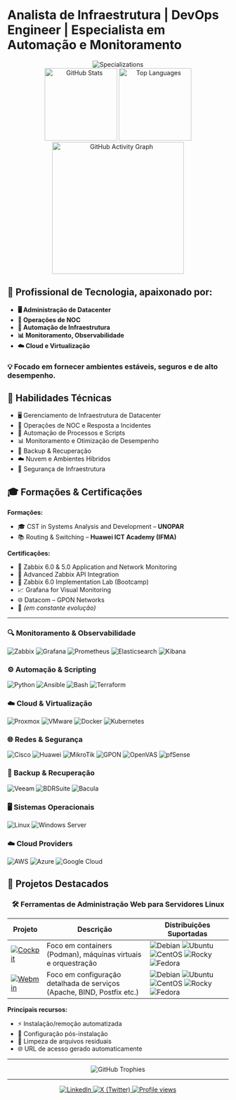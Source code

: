 # Analista de Infraestrutura | DevOps Engineer | Especialista em Automação e Monitoramento

<div align="center">
  <img src="https://readme-typing-svg.demolab.com?font=Fira+Code&weight=600&size=30&pause=1000&color=2AA889&center=true&vCenter=true&width=600&lines=Datacenter+Specialist;NOC+Operations;Systems+Automation;Cloud+Infrastructure;Monitoring+Solutions" alt="Specializations" />
</div>

<div align="center">
    <img height="165em" src="https://github-readme-stats.vercel.app/api?username=jwsallesbr&show_icons=true&theme=dark&include_all_commits=true&count_private=true&hide_border=true" alt="GitHub Stats"/>
    <img height="165em" src="https://github-readme-stats.vercel.app/api/top-langs/?username=jwsallesbr&layout=compact&langs_count=7&theme=dark&hide_border=true&bg_color=0D1117&title_color=2AA889&text_color=FFFFFF" alt="Top Languages"/>
    <img height="300em" src="https://github-readme-activity-graph.vercel.app/graph?username=jwsallesbr&theme=github-dark&hide_border=true&bg_color=0D1117&color=2AA889&line=2AA889&point=FFFFFF&area=true" alt="GitHub Activity Graph"/>
</div>

## 🚀 Profissional de Tecnologia, apaixonado por:
- **🖥️ Administração de Datacenter**
- **📡 Operações de NOC**
- **🤖 Automação de Infraestrutura**
- **📊 Monitoramento, Observabilidade**
- **☁️ Cloud e Virtualização**

### 💡 Focado em fornecer ambientes estáveis, seguros e de alto desempenho.

## 🎯 Habilidades Técnicas

- 🖥️ Gerenciamento de Infraestrutura de Datacenter
- 🔄 Operações de NOC e Resposta a Incidentes
- 🤖 Automação de Processos e Scripts
- 📊 Monitoramento e Otimização de Desempenho
- 💾 Backup & Recuperação
- ☁️ Nuvem e Ambientes Híbridos
- 🔐 Segurança de Infraestrutura

## 🎓 Formações & Certificações

**Formações:**
- 🎓 CST in Systems Analysis and Development – **UNOPAR**  
- 📚 Routing & Switching – **Huawei ICT Academy (IFMA)**  

**Certificações:**
- 🏅 Zabbix 6.0 & 5.0 Application and Network Monitoring
- 🏅 Advanced Zabbix API Integration
- 🧪 Zabbix 6.0 Implementation Lab (Bootcamp)
- 📈 Grafana for Visual Monitoring
- 🌐 Datacom – GPON Networks
- 🔄 *(em constante evolução)*

---

### 🔍 Monitoramento & Observabilidade
![Zabbix](https://img.shields.io/badge/Zabbix-D30000?style=flat&logo=zabbix&logoColor=white)
![Grafana](https://img.shields.io/badge/Grafana-F46800?style=flat&logo=grafana&logoColor=white)
![Prometheus](https://img.shields.io/badge/Prometheus-E6522C?style=flat&logo=prometheus&logoColor=white)
![Elasticsearch](https://img.shields.io/badge/Elasticsearch-005571?style=flat&logo=elasticsearch&logoColor=white)
![Kibana](https://img.shields.io/badge/Kibana-005571?style=flat&logo=kibana&logoColor=white)

### ⚙️ Automação & Scripting
![Python](https://img.shields.io/badge/Python-3776AB?style=flat&logo=python&logoColor=white)
![Ansible](https://img.shields.io/badge/Ansible-EE0000?style=flat&logo=ansible&logoColor=white)
![Bash](https://img.shields.io/badge/Bash-4EAA25?style=flat&logo=gnu-bash&logoColor=white)
![Terraform](https://img.shields.io/badge/Terraform-7B42BC?style=flat&logo=terraform&logoColor=white)

### ☁️ Cloud & Virtualização
![Proxmox](https://img.shields.io/badge/Proxmox-E57000?style=flat&logo=proxmox&logoColor=white)
![VMware](https://img.shields.io/badge/VMware-607078?style=flat&logo=vmware&logoColor=white)
![Docker](https://img.shields.io/badge/Docker-2496ED?style=flat&logo=docker&logoColor=white)
![Kubernetes](https://img.shields.io/badge/Kubernetes-326CE5?style=flat&logo=kubernetes&logoColor=white)

### 🌐 Redes & Segurança
![Cisco](https://img.shields.io/badge/Cisco-1BA0D7?style=flat&logo=cisco&logoColor=white)
![Huawei](https://img.shields.io/badge/Huawei-FF0000?style=flat&logo=huawei&logoColor=white)
![MikroTik](https://img.shields.io/badge/MikroTik-FFFFFF?style=flat&logo=mikrotik&logoColor=black)
![GPON](https://img.shields.io/badge/GPON-00A98F?style=flat&logo=fiber&logoColor=white)
![OpenVAS](https://img.shields.io/badge/OpenVAS-5CD85A?style=flat&logo=openvas&logoColor=white)
![pfSense](https://img.shields.io/badge/pfSense-212121?style=flat&logo=pfsense&logoColor=white)

### 💾 Backup & Recuperação
![Veeam](https://img.shields.io/badge/Veeam-00BFFF?style=flat&logo=veeam&logoColor=white)
![BDRSuite](https://img.shields.io/badge/BDR_Suite-0052CC?style=flat&logo=veeam&logoColor=white)
![Bacula](https://img.shields.io/badge/Bacula-FF6600?style=flat&logo=bacula&logoColor=white)

### 🖥️ Sistemas Operacionais
![Linux](https://img.shields.io/badge/Linux-FCC624?style=flat&logo=linux&logoColor=black)
![Windows Server](https://img.shields.io/badge/Windows_Server-0078D6?style=flat&logo=windows&logoColor=white)

### ☁️ Cloud Providers
![AWS](https://img.shields.io/badge/AWS-232F3E?style=flat&logo=amazon-aws&logoColor=white)
![Azure](https://img.shields.io/badge/Azure-0089D6?style=flat&logo=microsoft-azure&logoColor=white)
![Google Cloud](https://img.shields.io/badge/Google_Cloud-4285F4?style=flat&logo=google-cloud&logoColor=white)

## 🚀 Projetos Destacados

<div align="center">
  
### 🛠️ Ferramentas de Administração Web para Servidores Linux

| Projeto | Descrição | Distribuições Suportadas | 
|---------|-----------|--------------------------|
| [![Cockpit](https://img.shields.io/badge/Cockpit_Setup_Manager-0066CC?style=for-the-badge&logo=cockpit&logoColor=white)](https://github.com/jwsallesbr/cockpit-setup-manager) | Foco em containers (Podman), máquinas virtuais e orquestração | ![Debian](https://img.shields.io/badge/-Debian-A81D33?logo=debian) ![Ubuntu](https://img.shields.io/badge/-Ubuntu-E95420?logo=ubuntu) ![CentOS](https://img.shields.io/badge/-CentOS-262577?logo=centos) ![Rocky](https://img.shields.io/badge/-Rocky-10B981?logo=rockylinux) ![Fedora](https://img.shields.io/badge/-Fedora-294172?logo=fedora) |
| [![Webmin](https://img.shields.io/badge/Webmin_Setup_Manager-7DA0D0?style=for-the-badge&logo=webmin&logoColor=white)](https://github.com/jwsallesbr/webmin-setup-manager) | Foco em configuração detalhada de serviços (Apache, BIND, Postfix etc.) | ![Debian](https://img.shields.io/badge/-Debian-A81D33?logo=debian) ![Ubuntu](https://img.shields.io/badge/-Ubuntu-E95420?logo=ubuntu) ![CentOS](https://img.shields.io/badge/-CentOS-262577?logo=centos) ![Rocky](https://img.shields.io/badge/-Rocky-10B981?logo=rockylinux) ![Fedora](https://img.shields.io/badge/-Fedora-294172?logo=fedora) |

</div>

**Principais recursos:**
- ⚡ Instalação/remoção automatizada
- 🔄 Configuração pós-instalação
- 🧹 Limpeza de arquivos residuais
- 🌐 URL de acesso gerado automaticamente

---

  <!-- Troféus do GitHub -->
  <div align="center">
    <img src="https://github-profile-trophy.vercel.app/?username=jwsallesbr&theme=onedark&no-frame=true&row=1&column=7" alt="GitHub Trophies"/>
  </div>
</div>

---
<div align="center">
  <!-- Badges de Redes Sociais -->
  <a href="https://www.linkedin.com/in/vagner-sales-br" target="_blank">
    <img src="https://img.shields.io/badge/LinkedIn-0077B5?style=for-the-badge&logo=linkedin&logoColor=white" alt="LinkedIn"/>
  </a>
  <a href="https://twitter.com/wagnersalles_" target="_blank">
    <img src="https://img.shields.io/badge/X-000000?style=for-the-badge&logo=x&logoColor=white" alt="X (Twitter)"/>
  </a>
    <!-- Contador de Visitas -->
  <a href="https://github.com/jwsallesbr">
    <img src="https://komarev.com/ghpvc/?username=jwsallesbr&label=👁️%20Profile%20Views&color=2AA889&style=for-the-badge&logo=github&logoColor=white" alt="Profile views"/>
  </a>


